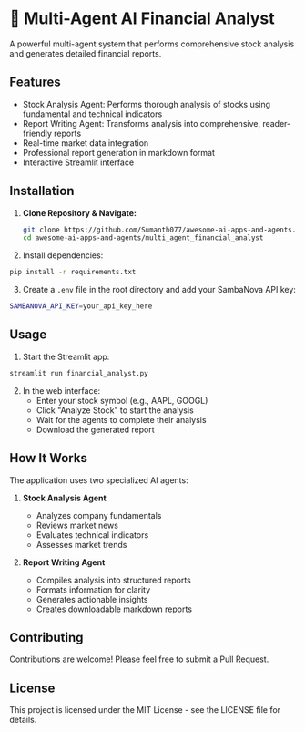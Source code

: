 # 🎯 Multi-Agent AI Financial Analyst

A powerful multi-agent system that performs comprehensive stock analysis and generates detailed financial reports.

## Features

- Stock Analysis Agent: Performs thorough analysis of stocks using fundamental and technical indicators
- Report Writing Agent: Transforms analysis into comprehensive, reader-friendly reports
- Real-time market data integration
- Professional report generation in markdown format
- Interactive Streamlit interface

## Installation

1.  **Clone Repository & Navigate:**
    ```bash
    git clone https://github.com/Sumanth077/awesome-ai-apps-and-agents.git
    cd awesome-ai-apps-and-agents/multi_agent_financial_analyst
    ```

2. Install dependencies:
```bash
pip install -r requirements.txt
```

3. Create a `.env` file in the root directory and add your SambaNova API key:
```bash
SAMBANOVA_API_KEY=your_api_key_here
```

## Usage

1. Start the Streamlit app:
```bash
streamlit run financial_analyst.py
```

2. In the web interface:
   - Enter your stock symbol (e.g., AAPL, GOOGL)
   - Click "Analyze Stock" to start the analysis
   - Wait for the agents to complete their analysis
   - Download the generated report

## How It Works

The application uses two specialized AI agents:

1. **Stock Analysis Agent**
   - Analyzes company fundamentals
   - Reviews market news
   - Evaluates technical indicators
   - Assesses market trends

2. **Report Writing Agent**
   - Compiles analysis into structured reports
   - Formats information for clarity
   - Generates actionable insights
   - Creates downloadable markdown reports

## Contributing

Contributions are welcome! Please feel free to submit a Pull Request.

## License

This project is licensed under the MIT License - see the LICENSE file for details. 